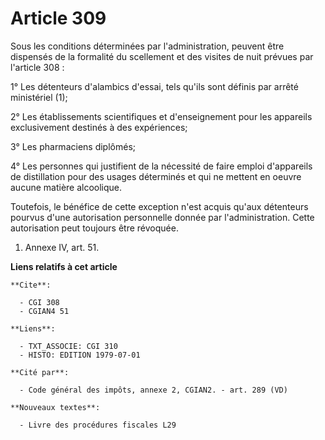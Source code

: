 # Article 309

Sous les conditions déterminées par l'administration, peuvent être dispensés de la formalité du scellement et des visites de
nuit prévues par l'article 308 :

1° Les détenteurs d'alambics d'essai, tels qu'ils sont définis par arrêté ministériel (1);

2° Les établissements scientifiques et d'enseignement pour les appareils exclusivement destinés à des expériences;

3° Les pharmaciens diplômés;

4° Les personnes qui justifient de la nécessité de faire emploi d'appareils de distillation pour des usages déterminés et qui
ne mettent en oeuvre aucune matière alcoolique.

Toutefois, le bénéfice de cette exception n'est acquis qu'aux détenteurs pourvus d'une autorisation personnelle donnée par
l'administration. Cette autorisation peut toujours être révoquée.

1)  Annexe IV, art. 51.

**Liens relatifs à cet article**

	**Cite**:

	  - CGI 308
	  - CGIAN4 51

	**Liens**:

	  - TXT_ASSOCIE: CGI 310
	  - HISTO: EDITION 1979-07-01

	**Cité par**:

	  - Code général des impôts, annexe 2, CGIAN2. - art. 289 (VD)

	**Nouveaux textes**:

	  - Livre des procédures fiscales L29

